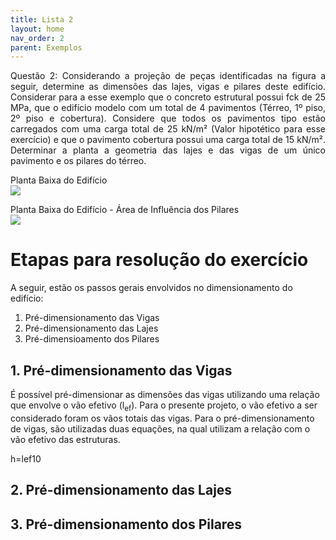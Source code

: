 ```yaml
---
title: Lista 2
layout: home
nav_order: 2
parent: Exemplos
---
```


<!--Don't delete ths script-->
<script src = "https://polyfill.io/v3/polyfill.min.js?features=es6"></script>
<script id = "MathJax-script" async src="https://cdn.jsdelivr.net/npm/mathjax@3/es5/tex-mml-chtml.js"></script>
<!--Don't delete ths script-->

<p align = "justify"> Questão 2: Considerando a projeção de peças identificadas na figura a seguir, determine as dimensões das lajes, vigas e pilares deste edifício. Considerar para a esse exemplo que o concreto estrutural possui  fck de 25 MPa, que o edifício modelo com um total de 4 pavimentos (Térreo, 1º piso, 2º piso e cobertura). Considere que todos os pavimentos tipo estão carregados com uma carga total de 25 kN/m² (Valor hipotético para esse exercício) e que o pavimento cobertura possui uma carga total de 15 kN/m².
Determinar a planta a geometria das lajes e das vigas de um único pavimento e os pilares do térreo.
</p>

<p aligin = "justify">
Planta Baixa do Edifício
<br>
<img src="https://i.im.ge/2023/10/25/tCUJH1.Planta-Baixa-Lista-2.jpg">
</p>

<p aligin = "justify">
Planta Baixa do Edifício - Área de Influência dos Pilares
<br>
<img src="https://i.im.ge/2023/10/25/tC0PO1.Planta-Baixa-Lista-2-Area-de-Influencia.jpg">
</p>

<h1>Etapas para resolução do exercício</h1> 

<p aligin = "justify">
A seguir, estão os passos gerais envolvidos no dimensionamento do edifício: 
</p>

<ol>
  <li>Pré-dimensionamento das Vigas</li>
  <li>Pré-dimensionamento das Lajes</li>
  <li>Pré-dimensioamento dos Pilares</li>
  </ol>

<h2>1. Pré-dimensionamento das Vigas</h2> 

<p aligin = "justify">
É possível pré-dimensionar as dimensões das vigas utilizando uma relação que envolve o vão efetivo (l<sub>ef</sub>). Para o presente projeto, o vão efetivo a ser considerado foram os vãos totais das vigas. Para o pré-dimensionamento de vigas, são utilizadas duas equações, na qual utilizam a relação com o vão efetivo das estruturas.
</p>

<p <math xmlns="http://www.w3.org/1998/Math/MathML"><mi>h</mi><mo>=</mo><mfrac><mrow><mi>l</mi><mi>e</mi><mi>f</mi></mrow><mn>10</mn></mfrac>
</math>
</p>

<h2>2. Pré-dimensionamento das Lajes</h2> 

<h2>3. Pré-dimensionamento dos Pilares</h2> 
